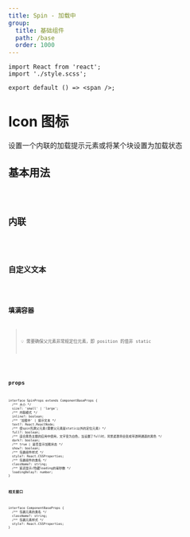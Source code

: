 ```yaml
---
title: Spin - 加载中
group:
  title: 基础组件
  path: /base
  order: 1000
---
```


<!-- 样式 -->

```tsx | inline
import React from 'react';
import './style.scss';

export default () => <span />;
```

# Icon 图标

设置一个内联的加载提示元素或将某个块设置为加载状态

## 基本用法

<code src="./spin-demo.tsx"/>

## 内联

<code src="./spin-demo2.tsx"/>

## 自定义文本

<code src="./spin-demo-custom-text.tsx"/>

## 填满容器

> 💡 需要确保父元素非常规定位元素，即 position 的值非 static

<code src="./spin-demo-full.tsx"/>

## props

```tsx | pure
interface SpinProps extends ComponentBaseProps {
  /** 大小 */
  size?: 'small' | 'large';
  /** 内联模式 */
  inline?: boolean;
  /** '加载中' | 提示文本 */
  text?: React.ReactNode;
  /** 使spin充满父元素(需要父元素是static以外的定位元素) */
  full?: boolean;
  /** 适合黑色主题的应用中使用，文字变为白色，当设置了full时，背景遮罩将会变成带透明通道的黑色 */
  dark?: boolean;
  /** true | 是否显示加载状态 */
  show?: boolean;
  /** 包裹组件样式 */
  style?: React.CSSProperties;
  /** 包裹组件的类名 */
  className?: string;
  /** 延迟显示/隐藏loading的毫秒数 */
  loadingDelay?: number;
}
```

**相关接口**

```tsx | pure
interface ComponentBaseProps {
  /** 包裹元素的类名 */
  className?: string;
  /** 包裹元素样式 */
  style?: React.CSSProperties;
}
```
